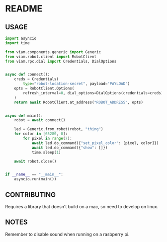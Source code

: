# README 

## USAGE

```python
import asyncio
import time

from viam.components.generic import Generic
from viam.robot.client import RobotClient
from viam.rpc.dial import Credentials, DialOptions


async def connect():
    creds = Credentials(
        type="robot-location-secret", payload="PAYLOAD")
    opts = RobotClient.Options(
        refresh_interval=0, dial_options=DialOptions(credentials=creds)
    )
    return await RobotClient.at_address("ROBOT_ADDRESS", opts)


async def main():
    robot = await connect()

    led = Generic.from_robot(robot, "thing")
    for color in [65280, 0]:
        for pixel in range(7):
            await led.do_command({"set_pixel_color": [pixel, color]})
            await led.do_command({"show": []})
            time.sleep(1)

    await robot.close()


if __name__ == "__main__":
    asyncio.run(main())
```

## CONTRIBUTING

Requires a library that doesn't build on a mac, so need to develop on linux.

## NOTES

Remember to disable sound when running on a rasbperry pi.

